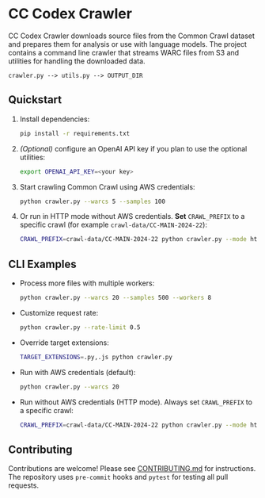 # CC Codex Crawler

CC Codex Crawler downloads source files from the Common Crawl dataset and
prepares them for analysis or use with language models. The project contains a
command line crawler that streams WARC files from S3 and utilities for handling
the downloaded data.

```
crawler.py --> utils.py --> OUTPUT_DIR
```

## Quickstart

1. Install dependencies:
   ```bash
   pip install -r requirements.txt
   ```
2. _(Optional)_ configure an OpenAI API key if you plan to use the
   optional utilities:
   ```bash
   export OPENAI_API_KEY=<your key>
   ```
3. Start crawling Common Crawl using AWS credentials:
   ```bash
   python crawler.py --warcs 5 --samples 100
   ```
4. Or run in HTTP mode without AWS credentials. **Set** `CRAWL_PREFIX` to a
   specific crawl (for example `crawl-data/CC-MAIN-2024-22`):
   ```bash
   CRAWL_PREFIX=crawl-data/CC-MAIN-2024-22 python crawler.py --mode http --warcs 5 --samples 100
   ```

## CLI Examples

* Process more files with multiple workers:
  ```bash
  python crawler.py --warcs 20 --samples 500 --workers 8
  ```
* Customize request rate:
  ```bash
  python crawler.py --rate-limit 0.5
  ```
* Override target extensions:
  ```bash
  TARGET_EXTENSIONS=.py,.js python crawler.py
  ```
* Run with AWS credentials (default):
  ```bash
  python crawler.py --warcs 20
  ```
* Run without AWS credentials (HTTP mode). Always set `CRAWL_PREFIX` to a
  specific crawl:
  ```bash
  CRAWL_PREFIX=crawl-data/CC-MAIN-2024-22 python crawler.py --mode http --warcs 20
  ```

## Contributing

Contributions are welcome! Please see [CONTRIBUTING.md](CONTRIBUTING.md) for
instructions. The repository uses `pre-commit` hooks and `pytest` for testing
all pull requests.
